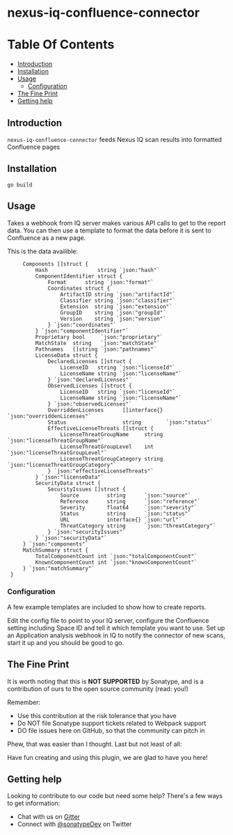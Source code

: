  <!--
  Copyright 2017-present Sonatype, Inc.

  Licensed under the Apache License, Version 2.0 (the "License");
  you may not use this file except in compliance with the License.
  You may obtain a copy of the License at

  http://www.apache.org/licenses/LICENSE-2.0

  Unless required by applicable law or agreed to in writing, software
  distributed under the License is distributed on an "AS IS" BASIS,
  WITHOUT WARRANTIES OR CONDITIONS OF ANY KIND, either express or implied.
  See the License for the specific language governing permissions and
  limitations under the License.
-->
# nexus-iq-confluence-connector

# Table Of Contents
* [Introduction](#introduction)
* [Installation](#installation)
* [Usage](#usage)
  * [Configuration](#configuration)
* [The Fine Print](#the-fine-print)
* [Getting help](#getting-help)

## Introduction

`nexus-iq-confluence-connector` feeds Nexus IQ scan results into formatted Confluence pages

## Installation

```
go build
```

## Usage

Takes a webhook from IQ server makes various API calls to get to the report data.
You can then use a template to format the data before it is sent to Confluence as a new page.

This is the data availible:
```type ReportContent struct {
     Components []struct {
         Hash                string `json:"hash"`
         ComponentIdentifier struct {
             Format      string `json:"format"`
             Coordinates struct {
                 ArtifactID string `json:"artifactId"`
                 Classifier string `json:"classifier"`
                 Extension  string `json:"extension"`
                 GroupID    string `json:"groupId"`
                 Version    string `json:"version"`
             } `json:"coordinates"`
         } `json:"componentIdentifier"`
         Proprietary bool     `json:"proprietary"`
         MatchState  string   `json:"matchState"`
         Pathnames   []string `json:"pathnames"`
         LicenseData struct {
             DeclaredLicenses []struct {
                 LicenseID   string `json:"licenseId"`
                 LicenseName string `json:"licenseName"`
             } `json:"declaredLicenses"`
             ObservedLicenses []struct {
                 LicenseID   string `json:"licenseId"`
                 LicenseName string `json:"licenseName"`
             } `json:"observedLicenses"`
             OverriddenLicenses      []interface{} `json:"overriddenLicenses"`
             Status                  string        `json:"status"`
             EffectiveLicenseThreats []struct {
                 LicenseThreatGroupName     string `json:"licenseThreatGroupName"`
                 LicenseThreatGroupLevel    int    `json:"licenseThreatGroupLevel"`
                 LicenseThreatGroupCategory string `json:"licenseThreatGroupCategory"`
             } `json:"effectiveLicenseThreats"`
         } `json:"licenseData"`
         SecurityData struct {
             SecurityIssues []struct {
                 Source         string      `json:"source"`
                 Reference      string      `json:"reference"`
                 Severity       float64     `json:"severity"`
                 Status         string      `json:"status"`
                 URL            interface{} `json:"url"`
                 ThreatCategory string      `json:"threatCategory"`
             } `json:"securityIssues"`
         } `json:"securityData"`
     } `json:"components"`
     MatchSummary struct {
         TotalComponentCount int `json:"totalComponentCount"`
         KnownComponentCount int `json:"knownComponentCount"`
     } `json:"matchSummary"`
 }
 ```

### Configuration

A few example templates are included to show how to create reports.

Edit the config file to point to your IQ server, configure the Confluence setting including Space ID and tell it which template you want to use.
Set up an Application analysis webhook in IQ to notify the connector of new scans, start it up and you should be good to go.

## The Fine Print

It is worth noting that this is **NOT SUPPORTED** by Sonatype, and is a contribution of ours
to the open source community (read: you!)

Remember:

* Use this contribution at the risk tolerance that you have
* Do NOT file Sonatype support tickets related to Webpack support
* DO file issues here on GitHub, so that the community can pitch in

Phew, that was easier than I thought. Last but not least of all:

Have fun creating and using this plugin, we are glad to have you here!

## Getting help

Looking to contribute to our code but need some help? There's a few ways to get information:

* Chat with us on [Gitter](https://gitter.im/sonatype/nexus-developers)
* Connect with [@sonatypeDev](https://twitter.com/sonatypedev) on Twitter
